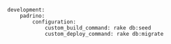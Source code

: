 <!-- usedin: [ _includes/_inlines/Deployment/Rails/padrino-stacks] - layout:code post: padrino-stacks_custom-commands -->

```
development:
    padrino:
        configuration:
            custom_build_command: rake db:seed
            custom_deploy_command: rake db:migrate
```
